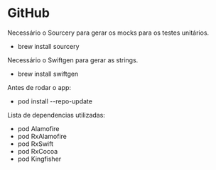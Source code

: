 # GitHub

Necessário o Sourcery para gerar os mocks para os testes unitários.

- brew install sourcery

Necessário o Swiftgen para gerar as strings.

- brew install swiftgen

Antes de rodar o app:

- pod install --repo-update

Lista de dependencias utilizadas:

- pod Alamofire
- pod RxAlamofire
- pod RxSwift
- pod RxCocoa
- pod Kingfisher
